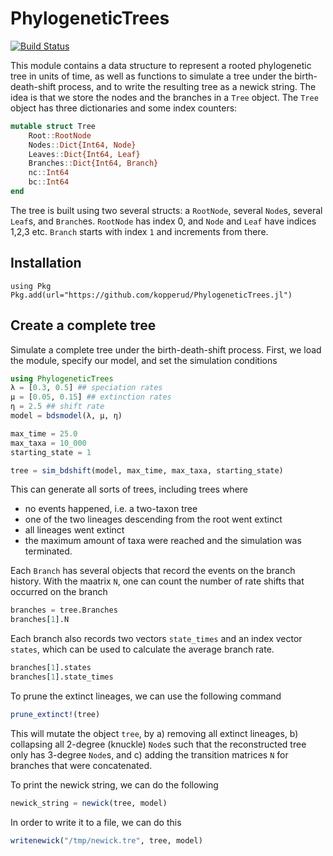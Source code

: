 # PhylogeneticTrees

[![Build Status](https://github.com/kopperud/PhylogeneticTrees.jl/actions/workflows/CI.yml/badge.svg?branch=main)](https://github.com/kopperud/PhylogeneticTrees.jl/actions/workflows/CI.yml?query=branch%3Amain)

This module contains a data structure to represent a rooted phylogenetic tree in units of time, as well as functions to simulate a tree under the birth-death-shift process, and to write the resulting tree as a newick string. The idea is that we store the nodes and the branches in a `Tree` object. The `Tree` object has three dictionaries and some index counters:
```julia
mutable struct Tree
    Root::RootNode
    Nodes::Dict{Int64, Node}
    Leaves::Dict{Int64, Leaf}
    Branches::Dict{Int64, Branch}
    nc::Int64
    bc::Int64
end
```
The tree is built using two several structs: a `RootNode`, several `Node`s, several `Leaf`s, and `Branch`es. `RootNode` has index 0, and `Node` and `Leaf` have indices 1,2,3 etc. `Branch` starts with index `1` and increments from there.

## Installation
```
using Pkg
Pkg.add(url="https://github.com/kopperud/PhylogeneticTrees.jl")
```

## Create a complete tree
Simulate a complete tree under the birth-death-shift process. First, we load the module, specify our model, and set the simulation conditions
```julia
using PhylogeneticTrees
λ = [0.3, 0.5] ## speciation rates
µ = [0.05, 0.15] ## extinction rates
η = 2.5 ## shift rate
model = bdsmodel(λ, µ, η)

max_time = 25.0
max_taxa = 10_000
starting_state = 1

tree = sim_bdshift(model, max_time, max_taxa, starting_state)
```
This can generate all sorts of trees, including trees where
* no events happened, i.e. a two-taxon tree 
* one of the two lineages descending from the root went extinct
* all lineages went extinct
* the maximum amount of taxa were reached and the simulation was terminated.

Each `Branch` has several objects that record the events on the branch history. With the maatrix `N`, one can count the number of rate shifts that occurred on the branch
```julia
branches = tree.Branches
branches[1].N
```
Each branch also records two vectors `state_times` and an index vector `states`, which can be used to calculate the average branch rate. 
```julia
branches[1].states
branches[1].state_times
```

To prune the extinct lineages, we can use the following command
```julia
prune_extinct!(tree)
```
This will mutate the object `tree`, by a) removing all extinct lineages, b) collapsing all 2-degree (knuckle) `Node`s such that the reconstructed tree only has 3-degree `Node`s, and c) adding the transition matrices `N` for branches that were concatenated.

To print the newick string, we can do the following
```julia
newick_string = newick(tree, model)
```
In order to write it to a file, we can do this
```julia
writenewick("/tmp/newick.tre", tree, model)
```